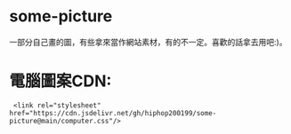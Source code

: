 # some-picture
一部分自己畫的圖，有些拿來當作網站素材，有的不一定。喜歡的話拿去用吧:)。
 
# 電腦圖案CDN: 
     <link rel="stylesheet" href="https://cdn.jsdelivr.net/gh/hiphop200199/some-picture@main/computer.css"/>
